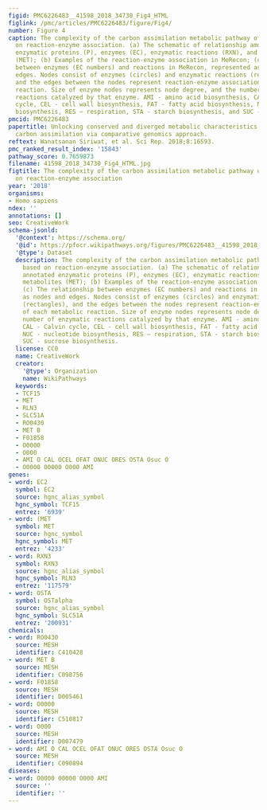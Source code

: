 ```yaml
---
figid: PMC6226483__41598_2018_34730_Fig4_HTML
figlink: /pmc/articles/PMC6226483/figure/Fig4/
number: Figure 4
caption: The complexity of the carbon assimilation metabolic pathway of cassava based
  on reaction-enzyme association. (a) The schematic of relationship among annotated
  enzymatic proteins (P), enzymes (EC), enzymatic reactions (RXN), and metabolites
  (MET); (b) Examples of the reaction-enzyme association in MeRecon; (c) The relationship
  between enzymes (EC numbers) and reactions in MeRecon, represented as nodes and
  edges. Nodes consist of enzymes (circles) and enzymatic reactions (rectangles),
  and the edges between the nodes represent reaction-enzyme association of each metabolic
  reaction. Size of enzyme nodes represents node degree, and the number of enzymatic
  reactions catalyzed by that enzyme. AMI - amino acid biosynthesis, CAL - Calvin
  cycle, CEL - cell wall biosynthesis, FAT - fatty acid biosynthesis, NUC - nucleotide
  biosynthesis, RES – respiration, STA - starch biosynthesis, and SUC - sucrose biosynthesis.
pmcid: PMC6226483
papertitle: Unlocking conserved and diverged metabolic characteristics in cassava
  carbon assimilation via comparative genomics approach.
reftext: Wanatsanan Siriwat, et al. Sci Rep. 2018;8:16593.
pmc_ranked_result_index: '15843'
pathway_score: 0.7659873
filename: 41598_2018_34730_Fig4_HTML.jpg
figtitle: The complexity of the carbon assimilation metabolic pathway of cassava based
  on reaction-enzyme association
year: '2018'
organisms:
- Homo sapiens
ndex: ''
annotations: []
seo: CreativeWork
schema-jsonld:
  '@context': https://schema.org/
  '@id': https://pfocr.wikipathways.org/figures/PMC6226483__41598_2018_34730_Fig4_HTML.html
  '@type': Dataset
  description: The complexity of the carbon assimilation metabolic pathway of cassava
    based on reaction-enzyme association. (a) The schematic of relationship among
    annotated enzymatic proteins (P), enzymes (EC), enzymatic reactions (RXN), and
    metabolites (MET); (b) Examples of the reaction-enzyme association in MeRecon;
    (c) The relationship between enzymes (EC numbers) and reactions in MeRecon, represented
    as nodes and edges. Nodes consist of enzymes (circles) and enzymatic reactions
    (rectangles), and the edges between the nodes represent reaction-enzyme association
    of each metabolic reaction. Size of enzyme nodes represents node degree, and the
    number of enzymatic reactions catalyzed by that enzyme. AMI - amino acid biosynthesis,
    CAL - Calvin cycle, CEL - cell wall biosynthesis, FAT - fatty acid biosynthesis,
    NUC - nucleotide biosynthesis, RES – respiration, STA - starch biosynthesis, and
    SUC - sucrose biosynthesis.
  license: CC0
  name: CreativeWork
  creator:
    '@type': Organization
    name: WikiPathways
  keywords:
  - TCF15
  - MET
  - RLN3
  - SLC51A
  - RO0430
  - MET B
  - F01858
  - O0000
  - O000
  - AMI O CAL OCEL OFAT ONUC ORES OSTA Osuc O
  - O0000 00000 O000 AMI
genes:
- word: EC2
  symbol: EC2
  source: hgnc_alias_symbol
  hgnc_symbol: TCF15
  entrez: '6939'
- word: (MET
  symbol: MET
  source: hgnc_symbol
  hgnc_symbol: MET
  entrez: '4233'
- word: RXN3
  symbol: RXN3
  source: hgnc_alias_symbol
  hgnc_symbol: RLN3
  entrez: '117579'
- word: OSTA
  symbol: OSTalpha
  source: hgnc_alias_symbol
  hgnc_symbol: SLC51A
  entrez: '200931'
chemicals:
- word: RO0430
  source: MESH
  identifier: C410428
- word: MET B
  source: MESH
  identifier: C098756
- word: F01858
  source: MESH
  identifier: D005461
- word: O0000
  source: MESH
  identifier: C510817
- word: O000
  source: MESH
  identifier: D007479
- word: AMI O CAL OCEL OFAT ONUC ORES OSTA Osuc O
  source: MESH
  identifier: C090894
diseases:
- word: O0000 00000 O000 AMI
  source: ''
  identifier: ''
---
```

